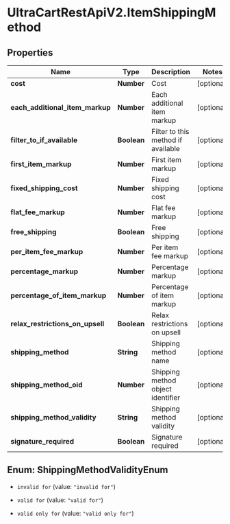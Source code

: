 # UltraCartRestApiV2.ItemShippingMethod

## Properties

Name | Type | Description | Notes
------------ | ------------- | ------------- | -------------
**cost** | **Number** | Cost | [optional] 
**each_additional_item_markup** | **Number** | Each additional item markup | [optional] 
**filter_to_if_available** | **Boolean** | Filter to this method if available | [optional] 
**first_item_markup** | **Number** | First item markup | [optional] 
**fixed_shipping_cost** | **Number** | Fixed shipping cost | [optional] 
**flat_fee_markup** | **Number** | Flat fee markup | [optional] 
**free_shipping** | **Boolean** | Free shipping | [optional] 
**per_item_fee_markup** | **Number** | Per item fee markup | [optional] 
**percentage_markup** | **Number** | Percentage markup | [optional] 
**percentage_of_item_markup** | **Number** | Percentage of item markup | [optional] 
**relax_restrictions_on_upsell** | **Boolean** | Relax restrictions on upsell | [optional] 
**shipping_method** | **String** | Shipping method name | [optional] 
**shipping_method_oid** | **Number** | Shipping method object identifier | [optional] 
**shipping_method_validity** | **String** | Shipping method validity | [optional] 
**signature_required** | **Boolean** | Signature required | [optional] 



## Enum: ShippingMethodValidityEnum


* `invalid for` (value: `"invalid for"`)

* `valid for` (value: `"valid for"`)

* `valid only for` (value: `"valid only for"`)




